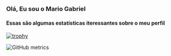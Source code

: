 ### Olá, Eu sou o Mario Gabriel

#### Essas são algumas estatísticas iteressantes sobre o meu perfil

[![trophy](https://github-profile-trophy.vercel.app/?username=Mar-io20)](https://github.com/ryo-ma/github-profile-trophy)


![GitHub metrics](https://metrics.lecoq.io/Mar-io20)  



